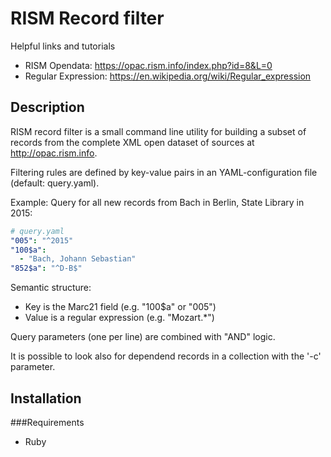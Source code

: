 # RISM Record filter

Helpful links and tutorials
* RISM Opendata: https://opac.rism.info/index.php?id=8&L=0
* Regular Expression:  https://en.wikipedia.org/wiki/Regular_expression

## Description

RISM record filter is a small command line utility for building a subset of  records from the 
complete XML open dataset of sources at http://opac.rism.info. 

Filtering rules are defined by key-value pairs in an YAML-configuration file (default: query.yaml). 

Example: Query for all new records from Bach in Berlin, State Library in 2015:

```yaml
# query.yaml
"005": "^2015"
"100$a":
  - "Bach, Johann Sebastian"
"852$a": "^D-B$"

```

Semantic structure:
* Key is the Marc21 field (e.g. "100$a" or "005")
* Value is a regular expression (e.g. "Mozart.*")

Query parameters (one per line) are combined with "AND" logic.

It is possible to look also for dependend records in a collection with the '-c' parameter.

## Installation

###Requirements

* Ruby

